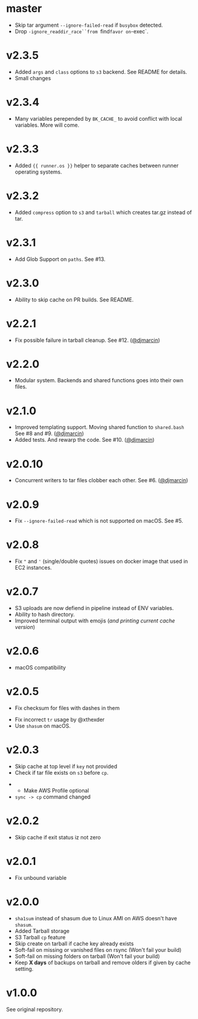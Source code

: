 # master

+ Skip tar argument `--ignore-failed-read` if `busybox` detected.
+ Drop `-ignore_readdir_race``from `find` favor on `-exec`.

# v2.3.5

+ Added `args` and `class` options to `s3` backend. See README for details.
+ Small changes

# v2.3.4

+ Many variables perepended by `BK_CACHE_` to avoid conflict with local variables. More will come.

# v2.3.3

+ Added `{{ runner.os }}` helper to separate caches between runner operating systems.

# v2.3.2

+ Added `compress` option to `s3` and `tarball` which creates tar.gz instead of tar.

# v2.3.1

+ Add Glob Support on `paths`. See #13.

# v2.3.0

+ Ability to skip cache on PR builds. See README.
  
# v2.2.1

+ Fix possible failure in tarball cleanup. See #12. ([@djmarcin]( https://github.com/djmarcin))

# v2.2.0

+ Modular system. Backends and shared functions goes into their own files.

# v2.1.0

+ Improved templating support. Moving shared function to `shared.bash` See #8 and #9. ([@djmarcin]( https://github.com/djmarcin))
+ Added tests. And rewarp the code. See #10. ([@djmarcin]( https://github.com/djmarcin))

# v2.0.10

+ Concurrent writers to tar files clobber each other. See #6. ([@djmarcin]( https://github.com/djmarcin))

# v2.0.9

+ Fix `--ignore-failed-read` which is not supported on macOS. See #5.

# v2.0.8

+ Fix `"` and `'` (single/double quotes) issues on docker image that used in EC2 instances.

# v2.0.7

+ S3 uploads are now defiend in pipeline instead of ENV variables.
+ Ability to hash directory.
+ Improved terminal output with emojis (_and printing current cache version_)

# v2.0.6

+ macOS compatibility

# v2.0.5

+ Fix checksum for files with dashes in them
* Fix incorrect `tr` usage by @xthexder
* Use `shasum` on macOS.

# v2.0.3

+ Skip cache at top level if `key` not provided
+ Check if tar file exists on `s3` before `cp`.
* + Make AWS Profile optional
* `sync -> cp` command changed

# v2.0.2

+ Skip cache if exit status iz not zero

# v2.0.1

+ Fix unbound variable

# v2.0.0

+ `sha1sum` instead of shasum due to Linux AMI on AWS doesn't have `shasum`.
+ Added Tarball storage
+ S3 Tarball `cp` feature
+ Skip create on tarball if cache key already exists
+ Soft-fail on missing or vanished files on rsync (Won't fail your build)
+ Soft-fail on missing folders on tarball (Won't fail your build)
+ Keep **X days** of backups on tarball and remove olders if given by cache setting.

# v1.0.0
See original repository.
